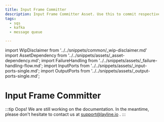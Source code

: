 ```yaml
---
title: Input Frame Committer
description: Input Frame Committer Asset. Use this to commit respectively delete processed messages coming from message queue sources.
tags:
  - sqs
  - kafka
  - message queue

---
```


import WipDisclaimer from '../../snippets/common/_wip-disclaimer.md'
import AssetDependency from '../../snippets/assets/_asset-dependency.md';
import FailureHandling from '../../snippets/assets/_failure-handling-flow.md';
import InputPorts from '../../snippets/assets/_input-ports-single.md';
import OutputPorts from '../../snippets/assets/_output-ports-single.md';

# Input Frame Committer

:::tip Oops! We are still working on the documentation.
In the meantime, please don't hesitate to contact us at support@layline.io .
:::


[//]: # (## Purpose)

[//]: # (## Prerequisites)



<WipDisclaimer></WipDisclaimer>
